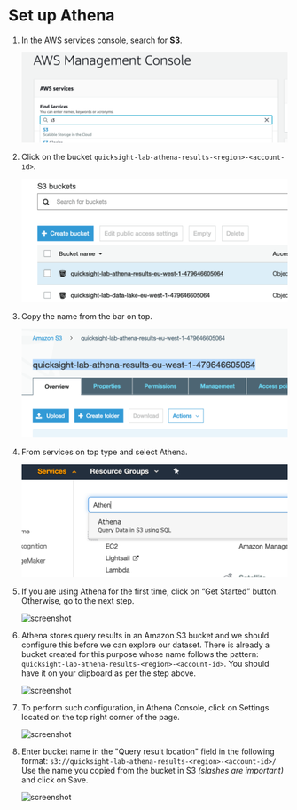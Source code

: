 # Set up Athena

1. In the AWS services console, search for **S3**.

    ![screenshot](../2-athena/img/openS3.png)

2. Click on the bucket `quicksight-lab-athena-results-<region>-<account-id>`.

    ![screenshot](../2-athena/img/selectbucket.png)

3. Copy the name from the bar on top.

    ![screenshot](../2-athena/img/copybucketname.png)

4. From services on top type and select Athena.

    ![screenshot](../2-athena/img/gotoathena.png)

5. If you are using Athena for the first time, click on “Get Started” button. Otherwise, go to the next step.

    ![screenshot](../2-athena/img/2.png)

6. Athena stores query results in an Amazon S3 bucket and we should configure this before we can explore our dataset. There is already a bucket created for this purpose whose name follows the pattern: `quicksight-lab-athena-results-<region>-<account-id>`. You should have it on your clipboard as per the step above.

    ![screenshot](../2-athena/img/3.png)

7. To perform such configuration, in Athena Console, click on Settings located on the top right corner of the page.

    ![screenshot](../2-athena/img/4.png)

8. Enter bucket name in the "Query result location" field in the following format: `s3://quicksight-lab-athena-results-<region>-<account-id>/` Use the name you copied from the bucket in S3 *(slashes are important)* and click on Save.

    ![screenshot](../2-athena/img/5.png)
